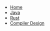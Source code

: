 * [Home](/)
* [Java](/java/README)
* [Rust](/rust/README)
* [Compiler Design](/compiler-design/README)
